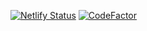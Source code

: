 [![Netlify Status](https://api.netlify.com/api/v1/badges/10889a9b-c148-488d-aecd-9a44e0cf6f46/deploy-status)](https://taevas.xyz) [![CodeFactor](https://www.codefactor.io/repository/github/tttaevas/taevas.xyz/badge/main)](https://www.codefactor.io/repository/github/tttaevas/taevas.xyz/overview/main)
